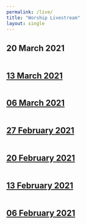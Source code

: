 ```yaml
---
permalink: /live/
title: "Worship Livestream"
layout: single
---
```


## 20 March 2021
<a href="https://youtu.be/TM9Mi1pAIRY"><img src="{{ site.url }}{{ site.baseurl }}/assets/images/Worship Service - 20 March 2021.jpg" alt="">
## 13 March 2021
<a href="https://youtu.be/eNwoo0yslJ4"><img src="{{ site.url }}{{ site.baseurl }}/assets/images/Worship Service - 13 March 2021.jpg" alt="">
## 06 March 2021
<a href="https://youtu.be/4VgIJ5OVTeo"><img src="{{ site.url }}{{ site.baseurl }}/assets/images/Worship Service - 06 March 2021.jpg" alt="">

## 27 February 2021
<a href="https://youtu.be/9qiuZ5wPV7Y"><img src="{{ site.url }}{{ site.baseurl }}/assets/images/Worship Service - 27 February 2021.jpg" alt="">
## 20 February 2021
<a href="https://youtu.be/0td-Nq-q1_E"><img src="{{ site.url }}{{ site.baseurl }}/assets/images/Worship Service - 20 February 2021.jpg" alt="">
## 13 February 2021
<a href="https://youtu.be/hgMBQioe0S0"><img src="{{ site.url }}{{ site.baseurl }}/assets/images/Worship Service - 13 February 2021.jpg" alt="">
## 06 February 2021
<a href="https://youtu.be/Ap6sruz5sE0"><img src="{{ site.url }}{{ site.baseurl }}/assets/images/Worship Service - 06 February 2021.jpg" alt="">